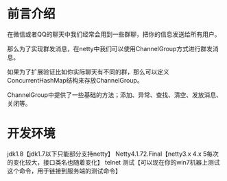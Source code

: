 # 前言介绍
在微信或者QQ的聊天中我们经常会用到一些群聊，把你的信息发送给所有用户。

那么为了实现群发消息，在netty中我们可以使用ChannelGroup方式进行群发消息。

如果为了扩展验证比如你实际聊天有不同的群，那么可以定义ConcurrentHashMap结构来存放ChannelGroup。

ChannelGroup中提供了一些基础的方法；添加、异常、查找、清空、发放消息、关闭等。

# 开发环境
jdk1.8【jdk1.7以下只能部分支持netty】
Netty4.1.72.Final【netty3.x 4.x 5每次的变化较大，接口类名也随着变化】
telnet 测试【可以现在你的win7机器上测试这个命令，用于链接到服务端的测试命令】
